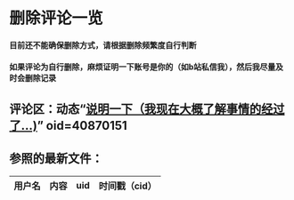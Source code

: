 # 删除评论一览
#### 目前还不能确保删除方式，请根据删除频繁度自行判断
#### 如果评论为**自行删除**，麻烦证明一下账号是你的（如b站私信我），然后我尽量及时会删除记录

## 评论区：动态“[说明一下（我现在大概了解事情的经过了...)](https://t.bilibili.com/317554364151342816)” oid=40870151
## 参照的最新文件：

 用户名 | 内容 | uid | 时间戳（cid）
--------------|------|--------------|-----
